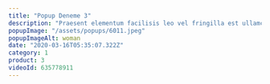 ```yaml
---
title: "Popup Deneme 3"
description: "Praesent elementum facilisis leo vel fringilla est ullamcorper eget. At imperdiet dui accumsan sit amet nulla facilities morbi tempus."
popupImage: "/assets/popups/6011.jpeg"
popupImageAlt: woman
date: "2020-03-16T05:35:07.322Z"
category: 1
product: 3
videoId: 635778911
---
```

